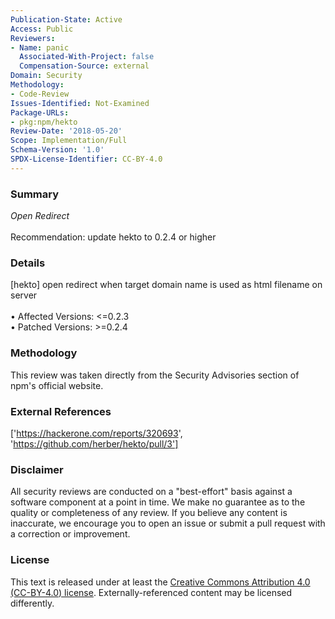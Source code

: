 ```yaml
---
Publication-State: Active
Access: Public
Reviewers:
- Name: panic
  Associated-With-Project: false
  Compensation-Source: external
Domain: Security
Methodology:
- Code-Review
Issues-Identified: Not-Examined
Package-URLs:
- pkg:npm/hekto
Review-Date: '2018-05-20'
Scope: Implementation/Full
Schema-Version: '1.0'
SPDX-License-Identifier: CC-BY-4.0
---
```

### Summary
*Open Redirect*<br><br>Recommendation: update hekto to 0.2.4 or higher
### Details
[hekto] open redirect when target domain name is used as html filename on server
<br><br>• Affected Versions: <=0.2.3
<br>• Patched Versions: >=0.2.4
### Methodology
This review was taken directly from the Security Advisories section of npm's official website.
### External References
['https://hackerone.com/reports/320693', 'https://github.com/herber/hekto/pull/3']
### Disclaimer
All security reviews are conducted on a "best-effort" basis against a software component at a point in time. We make no guarantee as to the quality or completeness of any review. If you believe any content is inaccurate, we encourage you to open an issue or submit a pull request with a correction or improvement.
### License
This text is released under at least the [Creative Commons Attribution 4.0 (CC-BY-4.0) license](https://creativecommons.org/licenses/by/4.0/legalcode.txt). Externally-referenced content may be licensed differently.
